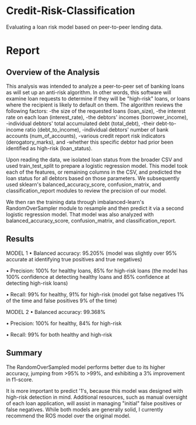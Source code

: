 # Credit-Risk-Classification
Evaluating a loan risk model based on peer-to-peer lending data.

# Report

## Overview of the Analysis

 This analysis was intended to analyze a peer-to-peer set of banking loans as will set up an anti-risk algorithm. In other words, this software will examine loan requests to determine if they will be "high-risk" loans, or loans where the recipient is likely to default on them. The algorithm reviews the following factors:
-the size of the requested loans (loan_size),
-the interest rate on each loan (interest_rate),
-the debtors' incomes (borrower_income),
-individual debtors' total accumulated debt (total_debt),
-their debt-to-income ratio (debt_to_income),
-individual debtors' number of bank accounts (num_of_accounts),
-various credit report risk indicators (derogatory_marks), and
-whether this specific debtor had prior been identified as high-risk (loan_status).

Upon reading the data, we isolated loan status from the broader CSV and used train_test_split to prepare a logistic regression model. This model took each of the features, or remaining columns in the CSV, and predicted the loan status for all debtors based on those parameters. We subsequently used sklearn's balanced_accuracy_score, confusion_matrix, and classification_report modules to review the precision of our model.

We then ran the training data through imbalanced-learn's RandomOverSampler module to resample and then predict it via a second logistic regression model. That model was also analyzed with balanced_accuracy_score, confusion_matrix, and classification_report.

## Results
MODEL 1
• Balanced accuracy: 95.205% (model was slightly over 95% accurate at identifying true positives and true negatives)

• Precision: 100% for healthy loans, 85% for high-risk loans (the model has 100% confidence at detecting healthy loans and 85% confidence at detecting high-risk loans)

• Recall: 99% for healthy, 91% for high-risk (model got false negatives 1% of the time and false positives 9% of the time)

MODEL 2
• Balanced accuracy: 99.368%
  
• Precision: 100% for healthy, 84% for high-risk

• Recall: 99% for both healthy and high-risk

## Summary

The RandomOverSampled model performs better due to its higher accuracy, jumping from >95% to >99%, and exhibiting a 3% improvement in f1-score.

It is more important to predict '1's, because this model was designed with high-risk detection in mind. Additional resources, such as manual oversight of each loan application, will assist in managing "initial" false positives or false negatives. While both models are generally solid, I currently recommend the ROS model over the original model.



